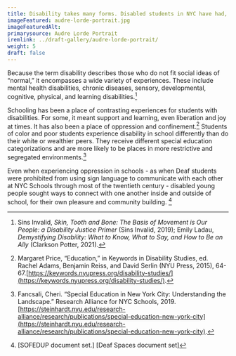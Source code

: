 ```yaml
---
title: Disability takes many forms. Disabled students in NYC have had, and continue to have, a wide variety of educational experiences.
imageFeatured: audre-lorde-portrait.jpg
imageFeaturedAlt: 
primarysource: Audre Lorde Portrait
iremlink: ../draft-gallery/audre-lorde-portrait/
weight: 5
draft: false
---
```


Because the term disability describes those who do not fit social ideas of “normal,” it encompasses a wide variety of experiences. These include mental health disabilities, chronic diseases, sensory, developmental, cognitive, physical, and learning disabilities.[^1]

Schooling has been a place of contrasting experiences for students with disabilities. For some, it meant support and learning, even liberation and joy at times. It has also been a place of oppression and confinement.[^2] Students of color and poor students experience disability in school differently than do their white or wealthier peers. They receive different special education categorizations and are more likely to be places in more restrictive and segregated environments.[^3]

Even when experiencing oppression in schools - as when Deaf students were prohibited from using sign language to communicate with each other at NYC Schools through most of the twentieth century - disabled young people sought ways to connect with one another inside and outside of school, for their own pleasure and community building. [^4]

[^1]: Sins Invalid, *Skin, Tooth and Bone: The Basis of Movement is Our People: a Disability Justice Primer* (Sins Invalid, 2019); Emily Ladau, *Demystifying Disability: What to Know, What to Say, and How to Be an Ally* (Clarkson Potter, 2021).

[^2]: Margaret Price, “Education,” in Keywords in Disability Studies, ed. Rachel Adams, Benjamin Reiss, and David Serlin (NYU Press, 2015), 64-67.[https://keywords.nyupress.org/disability-studies/](https://keywords.nyupress.org/disability-studies/).

[^3]: Fancsali, Cheri. “Special Education in New York City: Understanding the Landscape.” Research Alliance for NYC Schools, 2019.[https://steinhardt.nyu.edu/research-alliance/research/publications/special-education-new-york-city](https://steinhardt.nyu.edu/research-alliance/research/publications/special-education-new-york-city).

[^4]: [SOFEDUP document set.] [Deaf Spaces document set]
